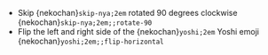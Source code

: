 * Skip {nekochan}`skip-nya;2em` rotated 90 degrees clockwise {nekochan}`skip-nya;2em;;rotate-90`
* Flip the left and right side of the {nekochan}`yoshi;2em` Yoshi emoji {nekochan}`yoshi;2em;;flip-horizontal`
